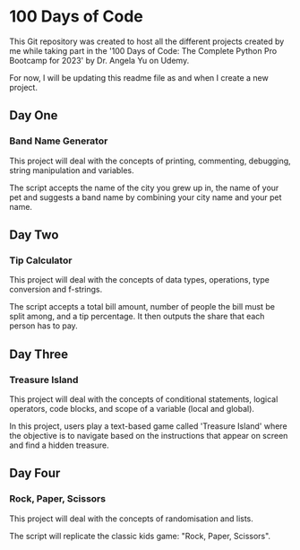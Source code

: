 # 100 Days of Code

This Git repository was created to host all the different projects created by me while taking part in the '100 Days of Code: The Complete Python Pro Bootcamp for 2023' by Dr. Angela Yu on Udemy.

For now, I will be updating this readme file as and when I create a new project.

## Day One

### Band Name Generator

This project will deal with the concepts of printing, commenting, debugging, string manipulation and variables.

The script accepts the name of the city you grew up in, the name of your pet and suggests a band name by combining your city name and your pet name.

## Day Two

### Tip Calculator

This project will deal with the concepts of data types, operations, type conversion and f-strings.

The script accepts a total bill amount, number of people the bill must be split among, and a tip percentage. It then outputs the share that each person has to pay.

## Day Three

### Treasure Island

This project will deal with the concepts of conditional statements, logical operators, code blocks, and scope of a variable (local and global).

In this project, users play a text-based game called 'Treasure Island' where the objective is to navigate based on the instructions that appear on screen and find a hidden treasure.

## Day Four

### Rock, Paper, Scissors 

This project will deal with the concepts of randomisation and lists.

The script will replicate the classic kids game: "Rock, Paper, Scissors".
